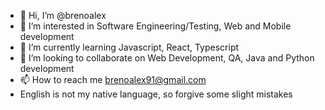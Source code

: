 - 👋 Hi, I’m @brenoalex
- 👀 I’m interested in Software Engineering/Testing, Web and Mobile development
- 🌱 I’m currently learning  Javascript, React, Typescript
- 💞️ I’m looking to collaborate on Web Development, QA, Java and Python development
- 📫 How to reach me brenoalex91@gmail.com
- English is not my native language, so forgive some slight mistakes

<!---
brenoalex/brenoalex is a ✨ special ✨ repository because its `README.md` (this file) appears on your GitHub profile.
You can click the Preview link to take a look at your changes.
--->
